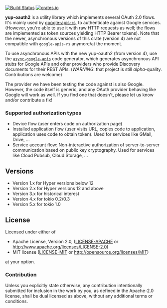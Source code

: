 [![Build
Status](https://github.com/dermesser/yup-oauth2/actions/workflows/test.yml/badge.svg)](https://github.com/dermesser/yup-oauth2/actions)
[![crates.io](https://img.shields.io/crates/v/yup-oauth2.svg)](https://crates.io/crates/yup-oauth2)

**yup-oauth2** is a utility library which implements several OAuth 2.0 flows. It's mainly used by
[google-apis-rs](https://github.com/Byron/google-apis-rs), to authenticate against Google services.
(However, you're able to use it with raw HTTP requests as well; the flows are implemented as token
sources yielding HTTP Bearer tokens). Note that the newer, asynchronous versions of this crate
(version 4) are not compatible with `google-apis-rs` anymore/at the moment.

To use asynchronous APIs with the new yup-oauth2 (from version 4), use the
[`async-google-apis`](https://github.com/dermesser/async-google-apis) code
generator, which generates asynchronous API stubs for Google APIs and other
providers who provide Discovery documents for their REST APIs. (*WARNING*: that
project is still *alpha*-quality. Contributions are welcome)

The provider we have been testing the code against is also Google. However, the code itself is
generic, and any OAuth provider behaving like Google will work as well. If you find one that
doesn't, please let us know and/or contribute a fix!

### Supported authorization types

* Device flow (user enters code on authorization page)
* Installed application flow (user visits URL, copies code to application, application uses
  code to obtain token). Used for services like GMail, Drive, ...
* Service account flow: Non-interactive authorization of server-to-server communication based on
  public key cryptography. Used for services like Cloud Pubsub, Cloud Storage, ...

## Versions

* Version 1.x for Hyper versions below 12
* Version 2.x for Hyper versions 12 and above
* Version 3.x for historical interest
* Version 4.x for tokio 0.2/0.3
* Version 5.x for tokio 1.0

## License

Licensed under either of

 * Apache License, Version 2.0, ([LICENSE-APACHE](LICENSE-APACHE) or
         http://www.apache.org/licenses/LICENSE-2.0)
 * MIT license ([LICENSE-MIT](LICENSE-MIT) or http://opensource.org/licenses/MIT)

at your option.

### Contribution

Unless you explicitly state otherwise, any contribution intentionally submitted for inclusion in the
work by you, as defined in the Apache-2.0 license, shall be dual licensed as above, without any
additional terms or conditions.


[API-docs]: https://docs.rs/yup-oauth2/
[examples]: https://github.com/dermesser/yup-oauth2/tree/master/examples
[auth-usage]: https://raw.githubusercontent.com/dermesser/yup-oauth2/master/examples/auth.rs-usage.gif

